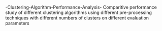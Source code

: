 -Clustering-Algorithm-Performance-Analysis-
Comparitive performance study of different clustering algorithms using different pre-processing techniques with different numbers of clusters on different evaluation parameters
